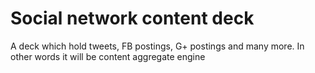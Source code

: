 # Social network content deck
A deck which hold tweets, FB postings, G+ postings and many more. In other words it will be content aggregate engine

